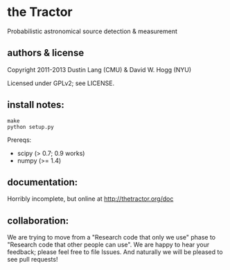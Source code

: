 # the Tractor

Probabilistic astronomical source detection & measurement

## authors & license

Copyright 2011-2013 Dustin Lang (CMU) & David W. Hogg (NYU)

Licensed under GPLv2; see LICENSE.

## install notes:

    make
    python setup.py

Prereqs:

* scipy (> 0.7; 0.9 works)
* numpy (>= 1.4)

## documentation:

Horribly incomplete, but online at http://thetractor.org/doc

## collaboration:

We are trying to move from a "Research code that only we use" phase to
"Research code that other people can use".  We are happy to hear your
feedback; please feel free to file Issues.  And naturally we will be
pleased to see pull requests!


